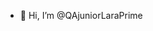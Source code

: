 - 👋 Hi, I’m @QAjuniorLaraPrime


<!---
QAjuniorLaraPrime/QAjuniorLaraPrime is a ✨ special ✨ repository because its `README.md` (this file) appears on your GitHub profile.
You can click the Preview link to take a look at your changes.
--->
